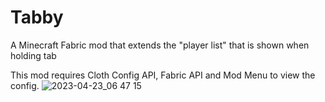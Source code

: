 # Tabby
A Minecraft Fabric mod that extends the "player list" that is shown when holding tab

This mod requires Cloth Config API, Fabric API and Mod Menu to view the config.
![2023-04-23_06 47 15](https://user-images.githubusercontent.com/49851457/233806357-9169f9f4-f63a-483e-ad25-df73d26ee531.png)
